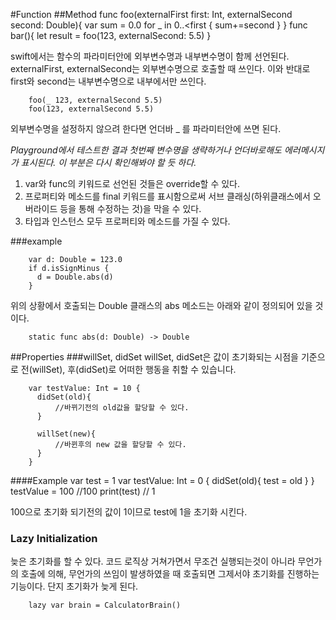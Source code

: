 #Function
##Method
        func foo(externalFirst first: Int, externalSecond second: Double){
          var sum = 0.0
          for _ in 0..<first {
            sum+=second
          }
        }
        func bar(){
          let result = foo(123, externalSecond: 5.5)
        }

swift에서는 함수의 파라미터안에 외부변수명과 내부변수명이 함께 선언된다. externalFirst, externalSecond는 외부변수명으로 호출할 때 쓰인다. 이와 반대로 first와 second는 내부변수명으로 내부에서만 쓰인다.

        foo(_ 123, externalSecond 5.5)
        foo(123, externalSecond 5.5)

외부변수명을 설정하지 않으려 한다면 언더바 _ 를 파라미터안에 쓰면 된다.
<!-- 첫번째 파라미터는 디폴트로 언더바가 생략된다. -->
<!-- 굳이 언더바를 첫번째에 표시하지 않아도 외부변수명을 생략할 수 있다. 하지만 2번째에는 변수명 생략을 하지 않는 것이 좋다. -->

*Playground에서 테스트한 결과 첫번째 변수명을 생략하거나 언더바로해도 에러메시지가 표시된다. 이 부분은 다시 확인해봐야 할 듯 하다.*

1. var와 func의 키워드로 선언된 것들은 override할 수 있다.
2. 프로퍼티와 메소드를 final 키워드를 표시함으로써 서브 클래싱(하위클래스에서 오버라이드 등을 통해 수정하는 것)을 막을 수 있다.
3. 타입과 인스턴스 모두 프로퍼티와 메소드를 가질 수 있다.

###example

        var d: Double = 123.0
        if d.isSignMinus {
          d = Double.abs(d)
        }

위의 상황에서 호출되는 Double 클래스의 abs 메소드는 아래와 같이 정의되어 있을 것이다.

        static func abs(d: Double) -> Double


##Properties
###willSet, didSet
willSet, didSet은 값이 초기화되는 시점을 기준으로 전(willSet), 후(didSet)로 어떠한 행동을 취할 수 있습니다.

        var testValue: Int = 10 {
          didSet(old){
              //바뀌기전의 old값을 할당할 수 있다.
          }

          willSet(new){
              //바뀐후의 new 값을 할당할 수 있다.
          }
        }

####Example
        var test  = 1
        var testValue: Int = 0 {
            didSet(old){
                test = old
            }
        }
        testValue = 100       //100
        print(test) // 1

100으로 초기화 되기전의 값이 1이므로 test에 1을 초기화 시킨다.

### Lazy Initialization
늦은 초기화를 할 수 있다. 코드 로직상 거쳐가면서 무조건 실행되는것이 아니라 무언가의 호출에 의해, 무언가의 쓰임이 발생하였을 때 호출되면 그제서야 초기화를 진행하는 기능이다. 단지 초기화가 늦게 된다.

        lazy var brain = CalculatorBrain()

        
